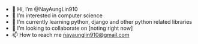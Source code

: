 - 👋 Hi, I’m @NayAungLin910
- 👀 I’m interested in computer science
- 🌱 I’m currently learning python, django and other python related libraries
- 💞️ I’m looking to collaborate on [noting right now]
- 📫 How to reach me nayaunglin910@gmail.com

<!---
NayAungLin910/NayAungLin910 is a ✨ special ✨ repository because its `README.md` (this file) appears on your GitHub profile.
You can click the Preview link to take a look at your changes.
--->

